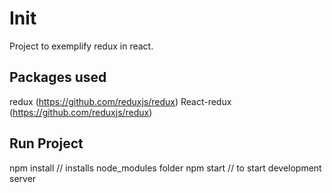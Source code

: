 # Init

Project to exemplify redux in react.

## Packages used

redux (https://github.com/reduxjs/redux)
React-redux (https://github.com/reduxjs/redux)

## Run Project

npm install // installs node_modules folder
npm start // to start development server
